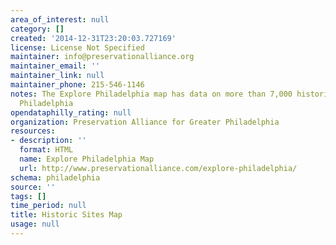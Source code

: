 ```yaml
---
area_of_interest: null
category: []
created: '2014-12-31T23:20:03.727169'
license: License Not Specified
maintainer: info@preservationalliance.org
maintainer_email: ''
maintainer_link: null
maintainer_phone: 215-546-1146
notes: The Explore Philadelphia map has data on more than 7,000 historic sites in
  Philadelphia
opendataphilly_rating: null
organization: Preservation Alliance for Greater Philadelphia
resources:
- description: ''
  format: HTML
  name: Explore Philadelphia Map
  url: http://www.preservationalliance.com/explore-philadelphia/
schema: philadelphia
source: ''
tags: []
time_period: null
title: Historic Sites Map
usage: null
---
```

